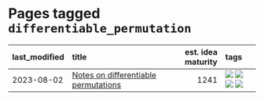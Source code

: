 # Pages tagged `differentiable_permutation`

|last_modified|title|est. idea maturity|tags
|:---|:---|---:|:---|
|2023-08-02|[Notes on differentiable permutations](../differentiable_permutations.md)|1241|[![](https://img.shields.io/badge/tag-differentiable_permutation-1ee399)](../tags/differentiable_permutation.md) [![](https://img.shields.io/badge/tag-experimental-35b163)](../tags/experimental.md) [![](https://img.shields.io/badge/tag-interpretability-394ee4)](../tags/interpretability.md) [![](https://img.shields.io/badge/tag-regularization-49fd1a)](../tags/regularization.md)|